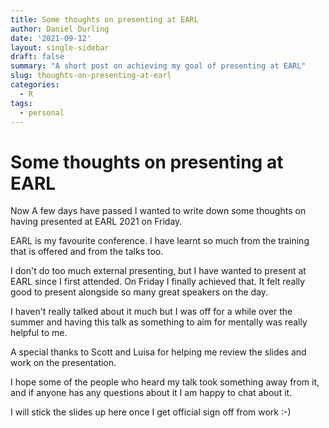 ```yaml
---
title: Some thoughts on presenting at EARL
author: Daniel Durling
date: '2021-09-12'
layout: single-sidebar
draft: false
summary: "A short post on achieving my goal of presenting at EARL"
slug: thoughts-on-presenting-at-earl
categories:
  - R
tags:
  - personal
---
```


# Some thoughts on presenting at EARL

Now A few days have passed I wanted to write down some thoughts on having presented at EARL 2021 on Friday. 

EARL is my favourite conference. I have learnt so much from the training that is offered and from the talks too. 

I don't do too much external presenting, but I have wanted to present at EARL since I first attended. On Friday I finally achieved that. It felt really good to present alongside so many great speakers on the day. 

I haven't really talked about it much but I was off for a while over the summer and having this talk as something to aim for mentally was really helpful to me. 

A special thanks to Scott and Luisa for helping me review the slides and work on the presentation.

I hope some of the people who heard my talk took something away from it, and if anyone has any questions about it I am happy to chat about it.

I will stick the slides up here once I get official sign off from work :-)






